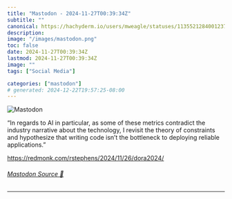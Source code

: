 ```yaml
---
title: "Mastodon - 2024-11-27T00:39:34Z"
subtitle: ""
canonical: https://hachyderm.io/users/mweagle/statuses/113552128400123776
description:
image: "/images/mastodon.png"
toc: false
date: 2024-11-27T00:39:34Z
lastmod: 2024-11-27T00:39:34Z
image: ""
tags: ["Social Media"]

categories: ["mastodon"]
# generated: 2024-12-22T19:57:25-08:00
---
```

![Mastodon](/images/mastodon.png)

<p>“In regards to AI in particular, as some of these metrics contradict the industry narrative about the technology, I revisit the theory of constraints and hypothesize that writing code isn’t the bottleneck to deploying reliable applications.”</p><p><a href="https://redmonk.com/rstephens/2024/11/26/dora2024/" target="_blank" rel="nofollow noopener noreferrer" translate="no"><span class="invisible">https://</span><span class="ellipsis">redmonk.com/rstephens/2024/11/</span><span class="invisible">26/dora2024/</span></a></p>


###### [Mastodon Source 🐘](https://hachyderm.io/@mweagle/113552128400123776)

___
